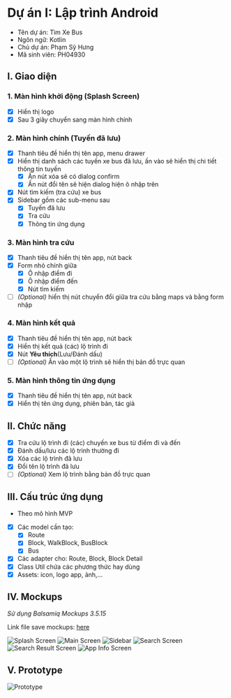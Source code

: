# Dự án I: Lập trình Android

- Tên dự án: Tìm Xe Bus
- Ngôn ngữ: Kotlin
- Chủ dự án: Phạm Sỹ Hưng
- Mã sinh viên: PH04930

## I. Giao diện

### 1. Màn hình khởi động (Splash Screen)
- [x] Hiển thị logo
- [x] Sau 3 giây chuyển sang màn hình chính
### 2. Màn hình chính (Tuyến đã lưu)
- [x] Thanh tiêu đề hiển thị tên app, menu drawer
- [x] Hiển thị danh sách các tuyến xe bus đã lưu, ấn vào sẽ hiển thị chi tiết thông tin tuyến
	- [x] Ấn nút xóa sẽ có dialog confirm
	- [x] Ấn nút đổi tên sẽ hiện dialog hiện ô nhập trên
- [x] Nút tìm kiếm (tra cứu) xe bus
- [x] Sidebar gồm các  sub-menu sau
	- [x] Tuyến đã lưu
	- [x] Tra cứu
	- [x] Thông tin ứng dụng

### 3. Màn hình tra cứu 
- [x] Thanh tiêu đề hiển thị tên app, nút back
- [x] Form nhỏ chính giữa
	- [x] Ô nhập điểm đi
	- [x] Ô nhập điểm đến
	- [x] Nút tìm kiếm
- [ ] _\(Optional)_ hiển thị nút chuyển đổi giữa tra cứu bằng maps và bằng form nhập

### 4. Màn hình kết quả
- [x] Thanh tiêu đề hiển thị tên app, nút back
- [x] Hiển thị kết quả (các) lộ trình đi
- [x] Nút **Yêu thích**(Lưu/Đánh dấu)
- [ ] _\(Optional)_ Ấn vào một lộ trình sẽ hiển thị bản đồ trực quan

### 5. Màn hình thông tin ứng dụng
- [x] Thanh tiêu đề hiển thị tên app, nút back
- [x] Hiển thị tên ứng dụng, phiên bản, tác giả

## II. Chức năng
- [x] Tra cứu lộ trình đi (các) chuyến xe bus từ điểm đi và đến
- [x] Đánh dấu/lưu các lộ trình thường đi
- [x] Xóa các lộ trình đã lưu
- [x] Đổi tên lộ trình đã lưu
- [ ] _\(Optional)_ Xem lộ trình bằng bản đồ trực quan

## III. Cấu trúc ứng dụng 
- Theo mô hình MVP
- [x] Các model cần tạo:
	- [x] Route
	- [x] Block, WalkBlock, BusBlock
	- [x] Bus
- [x] Các adapter cho: Route, Block, Block Detail
- [x] Class Util chứa các phương thức hay dùng
- [x] Assets: icon, logo app, ảnh,...

## IV. Mockups
_Sử dụng Balsamiq Mockups 3.5.15_

Link file save mockups: [here](mocks/mockups.bmpr)

![Splash Screen](mocks/splash_screen.png)
![Main Screen](mocks/main.png)
![Sidebar](mocks/sidebar.png)
![Search Screen](mocks/search.png)
![Search Result Screen](mocks/search_result.png)
![App Info Screen](mocks/app_info.png)

## V. Prototype
![Prototype](mocks/prototype.png)
